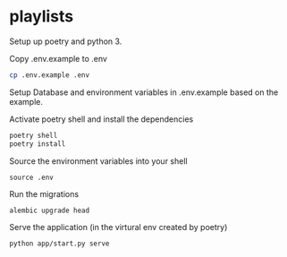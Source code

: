 # playlists

Setup up poetry and python 3.

Copy .env.example to .env

```bash
cp .env.example .env
```

Setup Database and environment variables in .env.example based on the example.

Activate poetry shell and install the dependencies

```bash
poetry shell
poetry install
```
Source the environment variables into your shell

`source .env`

Run the migrations

```bash
alembic upgrade head
```

Serve the application (in the virtural env created by poetry)

```bash
python app/start.py serve
```
